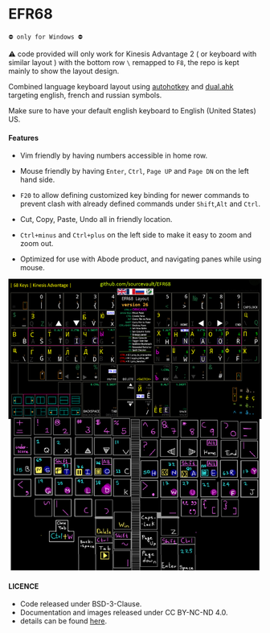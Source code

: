 
# EFR68

`⛔️ only for Windows ⛔️`

⚠️ code provided will only work for Kinesis Advantage 2 ( or keyboard with similar layout ) with the  bottom row `\` remapped to `F8`, the repo is kept mainly to show the layout design.

Combined language keyboard layout using [autohotkey](https://www.autohotkey.com) and [dual.ahk](https://github.com/lydell/dual/) targeting english, french and russian symbols.

Make sure to have your default english keyboard to English (United States) US.

#### Features

- Vim friendly by having numbers accessible in home row.

- Mouse friendly by having `Enter`, `Ctrl`, `Page UP` and `Page DN` on the left hand side.

- `F20` to allow defining customized key binding for newer commands to prevent clash with already defined commands under `Shift`,`Alt` and `Ctrl`.

- Cut, Copy, Paste, Undo all in friendly location.

- `Ctrl+minus` and `Ctrl+plus` on the left side to make it easy to zoom and zoom out.

- Optimized for use with Abode product, and navigating panes while using mouse.

![](./layout.png)


#### LICENCE

- Code released under BSD-3-Clause.
- Documentation and images released under CC BY-NC-ND 4.0.
- details can be found [here](https://github.com/sourcevault/EFR68/blob/dev/COPYING.txt).
